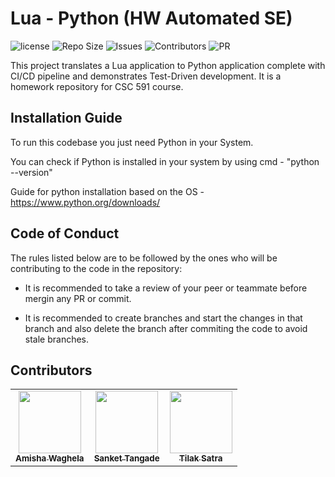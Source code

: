 # Lua - Python (HW Automated SE)

![license](https://img.shields.io/github/license/amisha-w/AutoSE-HW1-Lua)
![Repo Size](https://img.shields.io/github/repo-size/amisha-w/AutoSE-HW1-Lua)
![Issues](https://img.shields.io/github/issues/amisha-w/AutoSE-HW1-Lua)
![Contributors](https://img.shields.io/github/contributors/amisha-w/AutoSE-HW1-Lua?color=cyan)
![PR](https://img.shields.io/github/issues-pr/amisha-w/AutoSE-HW1-Lua?color=red)

This project translates a Lua application to Python application complete with CI/CD pipeline and demonstrates Test-Driven development. It is a homework repository for CSC 591 course. 

## Installation Guide

To run this codebase you just need Python in your System.

You can check if Python is installed in your system by using cmd - "python --version"

Guide for python installation based on the OS - https://www.python.org/downloads/

## Code of Conduct

The rules listed below are to be followed by the ones who will be contributing to the code in the repository:

- It is recommended to take a review of your peer or teammate before mergin any PR or commit.

- It is recommended to create branches and start the changes in that branch and also delete the branch after commiting the code to avoid stale branches.

## Contributors
  
<table>
  <tr>
  <td align="center"><a href="https://github.com/amisha-w"><img src="https://avatars.githubusercontent.com/amisha-w" width="100px;" alt=""/><br /><sub><b>Amisha Waghela</b></sub></a></td>
  <td align="center"><a href="https://github.com/sankettangade"><img src="https://avatars.githubusercontent.com/sankettangade" width="100px;" alt=""/><br /><sub><b>Sanket Tangade</b></sub></a></td>
  <td align="center"><a href="https://github.com/tilaksatra"><img src="https://avatars.githubusercontent.com/tilaksatra" width="100px;" alt=""/><br /><sub><b>Tilak Satra</b></sub></a></td>
  </tr>
</table>


